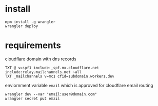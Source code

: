 # install

```
npm install -g wrangler
wrangler deploy
```

# requirements

cloudflare domain with dns records

```
TXT @ v=spf1 include:_spf.mx.cloudflare.net include:relay.mailchannels.net ~all
TXT _mailchannels v=mc1 cfid=subdomain.workers.dev
```

enviornment variable `email` which is approved for cloudflare email routing

```
wrangler dev --var "email:user@domain.com"
wrangler secret put email
```
